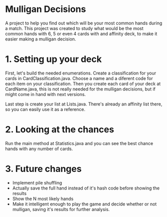 # Mulligan Decisions

A project to help you find out which will be your most common hands during a match. This project was created to study what would be the most common hands with 6, 5 or even 4 cards with and affinity deck, to make it easier making a mulligan decision.

# 1. Setting up your deck

First, let's build the needed enumerations. Create a classification for your cards in CardClassification.java. Choose a name and a diferent code for each item on your classification. Then you create each card of your deck at CardName.java, this is not really needed for the mulligan decisions, but if might come in hand with next versions.

Last step is create your list at Lists.java. There's already an affinity list there, so you can easily use it as a reference.

# 2. Looking at the chances

Run the main method at Statistics.java and you can see the best chance hands with any number of cards.

# 3. Future changes
- Implement pile shuffling
- Actually save the full hand instead of it's hash code before showing the results
- Show the N most likely hands 
- Make it intelligent enough to play the game and decide whether or not mulligan, saving it's results for further analysis.

